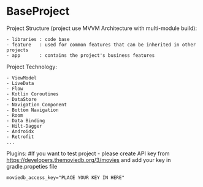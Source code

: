 # BaseProject

Project Structure (project use MVVM Architecture with multi-module build):

    - libraries : code base
    - feature   : used for common features that can be inherited in other projects
    - app       : contains the project's business features
    
Project Technology:

    - ViewModel
    - LiveData
    - Flow
    - Kotlin Coroutines
    - DataStore
    - Navigation Component
    - Bottom Navigation
    - Room
    - Data Binding
    - Hilt-Dagger
    - Androidx
    - Retrofit
    ...
    
Plugins:
#If you want to test project - please create API key from https://developers.themoviedb.org/3/movies and add your key in gradle.propeties file

    moviedb_access_key="PLACE YOUR KEY IN HERE" 
